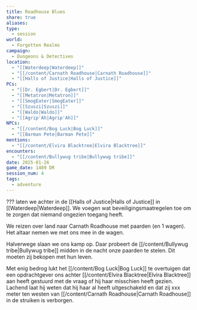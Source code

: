```yaml
---
title: Roadhouse Blues
share: true
aliases: 
type:
  - session
world:
  - Forgotten Realms
campaign:
  - Dungeons & Detectives
location:
  - "[[Waterdeep|Waterdeep]]"
  - "[[/content/Carnath Roadhouse|Carnath Roadhouse]]"
  - "[[Halls of Justice|Halls of Justice]]"
PCs:
  - "[[Dr. Egbert|Dr. Egbert]]"
  - "[[Metatron|Metatron]]"
  - "[[SmogEater|SmogEater]]"
  - "[[Szuszi|Szuszi]]"
  - "[[Waldo|Waldo]]"
  - "[[Agrip'Ah|Agrip'Ah]]"
NPCs:
  - "[[/content/Bog Luck|Bog Luck]]"
  - "[[Barman Pete|Barman Pete]]"
mentions:
  - "[[/content/Elvira Blacktree|Elvira Blacktree]]"
encounters:
  - "[[/content/Bullywug tribe|Bullywug tribe]]"
date: 2025-01-26
game_date: 1489 DR
session_num: 4
tags:
  - adventure
---
```


??? laten we achter in de [[Halls of Justice|Halls of Justice]] in [[Waterdeep|Waterdeep]]. We voegen wat beveiligingsmaatregelen toe om te zorgen dat niemand ongezien toegang heeft.

We reizen over land naar Carnath Roadhouse met paarden (en 1 wagen). Het altaar nemen we met ons mee in de wagen. 

Halverwege slaan we ons kamp op. Daar probeert de [[/content/Bullywug tribe|Bullywug tribe]] midden in de nacht onze paarden te stelen. Dit moeten zij bekopen met hun leven.

Met enig bedrog lukt het [[/content/Bog Luck|Bog Luck]] te overtuigen dat een opdrachtgever ons achter [[/content/Elvira Blacktree|Elvira Blacktree]] aan heeft gestuurd met de vraag of hij haar misschien heeft gezien. Lachend laat hij weten dat hij haar al heeft uitgeschakeld en dat zij xxx meter ten westen van [[/content/Carnath Roadhouse|Carnath Roadhouse]] in de struiken is verborgen. 